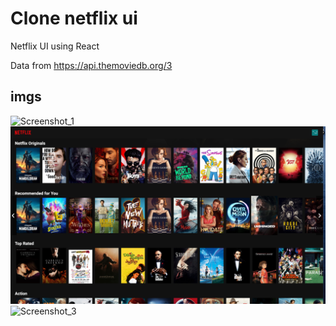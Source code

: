 # Clone netflix ui 

Netflix UI using React

Data from https://api.themoviedb.org/3

## imgs
![Screenshot_1](/imgs/Screenshot_1.jpg "Screenshot_1")![Screenshot_2](/imgs/Screenshot_2.jpg "Screenshot_2")![Screenshot_3](/imgs/Screenshot_1.jpg "Screenshot_3")
